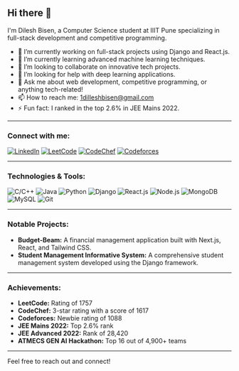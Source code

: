 ## Hi there 👋

I'm Dilesh Bisen, a Computer Science student at IIIT Pune specializing in full-stack development and competitive programming.

- 🔭 I’m currently working on full-stack projects using Django and React.js.
- 🌱 I’m currently learning advanced machine learning techniques.
- 👯 I’m looking to collaborate on innovative tech projects.
- 🤔 I’m looking for help with deep learning applications.
- 💬 Ask me about web development, competitive programming, or anything tech-related!
- 📫 How to reach me: 1dilleshbisen@gmail.com
- ⚡ Fun fact: I ranked in the top 2.6% in JEE Mains 2022.

---

### Connect with me:
[![LinkedIn](https://img.shields.io/badge/LinkedIn-0077B5?style=for-the-badge&logo=linkedin&logoColor=white)]([#](https://www.linkedin.com/in/dilesh-bisen-2440a5257/))
[![LeetCode](https://img.shields.io/badge/LeetCode-FFA116?style=for-the-badge&logo=leetcode&logoColor=white)]([#](https://leetcode.com/u/user_db1/))
[![CodeChef](https://img.shields.io/badge/CodeChef-5B4638?style=for-the-badge&logo=codechef&logoColor=white)]([#](https://www.codechef.com/users/user_db1))
[![Codeforces](https://img.shields.io/badge/Codeforces-445f9d?style=for-the-badge&logo=Codeforces&logoColor=white)]([#](https://codeforces.com/profile/dilesh2003))

---

### Technologies & Tools:
![C/C++](https://img.shields.io/badge/C%2FC%2B%2B-00599C?style=for-the-badge&logo=c&logoColor=white)
![Java](https://img.shields.io/badge/Java-ED8B00?style=for-the-badge&logo=java&logoColor=white)
![Python](https://img.shields.io/badge/Python-3776AB?style=for-the-badge&logo=python&logoColor=white)
![Django](https://img.shields.io/badge/Django-092E20?style=for-the-badge&logo=django&logoColor=white)
![React.js](https://img.shields.io/badge/React-20232A?style=for-the-badge&logo=react&logoColor=61DAFB)
![Node.js](https://img.shields.io/badge/Node.js-339933?style=for-the-badge&logo=nodedotjs&logoColor=white)
![MongoDB](https://img.shields.io/badge/MongoDB-47A248?style=for-the-badge&logo=mongodb&logoColor=white)
![MySQL](https://img.shields.io/badge/MySQL-005C84?style=for-the-badge&logo=mysql&logoColor=white)
![Git](https://img.shields.io/badge/Git-F05032?style=for-the-badge&logo=git&logoColor=white)

---

### Notable Projects:
- **Budget-Beam:** A financial management application built with Next.js, React, and Tailwind CSS.
- **Student Management Informative System:** A comprehensive student management system developed using the Django framework.

---

### Achievements:
- **LeetCode:** Rating of 1757
- **CodeChef:** 3-star rating with a score of 1617
- **Codeforces:** Newbie rating of 1088
- **JEE Mains 2022:** Top 2.6% rank
- **JEE Advanced 2022:** Rank of 28,420
- **ATMECS GEN AI Hackathon:** Top 16 out of 4,900+ teams

---

Feel free to reach out and connect!

